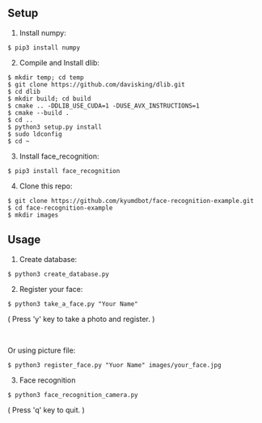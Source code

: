 ## Setup

1. Install numpy:

```
$ pip3 install numpy
```

2. Compile and Install dlib:

```
$ mkdir temp; cd temp
$ git clone https://github.com/davisking/dlib.git
$ cd dlib
$ mkdir build; cd build
$ cmake .. -DDLIB_USE_CUDA=1 -DUSE_AVX_INSTRUCTIONS=1
$ cmake --build .
$ cd ..
$ python3 setup.py install
$ sudo ldconfig
$ cd ~
```

3. Install face_recognition:

```
$ pip3 install face_recognition
```

4. Clone this repo:

```
$ git clone https://github.com/kyumdbot/face-recognition-example.git
$ cd face-recognition-example
$ mkdir images
```

## Usage

1. Create database:

```
$ python3 create_database.py
```

2. Register your face:

```
$ python3 take_a_face.py "Your Name"
```

 ( Press 'y' key to take a photo and register. )

<br>

Or using picture file:

```
$ python3 register_face.py "Yuor Name" images/your_face.jpg
```


3. Face recognition

```
$ python3 face_recognition_camera.py
```

 ( Press 'q' key to quit. )

